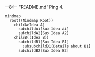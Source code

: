 --8<-- "README.md"
Ping 4.

```mermaid
mindmap
  root((Mindmap Root))
    childA>Idea A]
      subchildA1[Sub Idea A1]
      subchildA2[Sub Idea A2]
    childB((Idea B))
      subchildB1[Sub Idea B1]
        subsubchildB1[Details about B1]
      subchildB2[Sub Idea B2]
```
